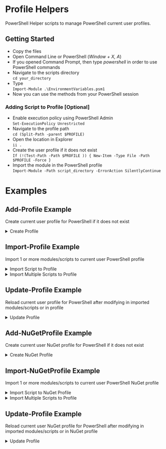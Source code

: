 # Profile Helpers

PowerShell Helper scripts to manage PowerShell current user profiles.

## Getting Started

* Copy the files
* Open Command Line or PowerShell (*Window + X, A*)
* If you opened Command Prompt, then type *powershell* in order to use PowerShell commands
* Navigate to the scripts directory <br />`cd your_directory`
* Type <br />`Import-Module .\EnvironmentVariables.psm1`
* Now you can use the methods from your PowerShell session

### Adding Script to Profile [Optional]

* Enable execution policy using PowerShell Admin <br /> `Set-ExecutionPolicy Unrestricted`
* Navigate to the profile path <br />`cd (Split-Path -parent $PROFILE)`
* Open the location in Explorer <br />`ii .`
* Create the user profile if it does not exist <br />`If (!(Test-Path -Path $PROFILE )) { New-Item -Type File -Path $PROFILE -Force }`
* Import the module in the PowerShell profile <br />`Import-Module -Path script_directory -ErrorAction SilentlyContinue`

# Examples

## Add-Profile Example
Create current user profile for PowerShell if it does not exist
<details>
   <summary>Create Profile</summary>
   <p>Add-Profile</p>
</details>

## Import-Profile Example
Import 1 or more modules/scripts to current user PowerShell profile
<details>
   <summary>Import Script to Profile</summary>
   <p>Import-Profile -Path "C:\git\PowerShell\ProfileHelpers.psm1"</p>
</details>
<details>
   <summary>Import Multiple Scripts to Profile</summary>
   <p>Import-Profile -Path "C:\git\PowerShell\"</p>
</details>

## Update-Profile Example
Reload current user profile for PowerShell after modifying in imported modules/scripts or in profile
<details>
   <summary>Update Profile</summary>
   <p>Update-Profile</p>
</details>

## Add-NuGetProfile Example
Create current user NuGet profile for PowerShell if it does not exist
<details>
   <summary>Create NuGet Profile</summary>
   <p>Add-NuGetProfile</p>
</details>

## Import-NuGetProfile Example
Import 1 or more modules/scripts to current user PowerShell NuGet profile
<details>
   <summary>Import Script to NuGet Profile</summary>
   <p>Import-NuGetProfile -Path "C:\git\PowerShell\ProfileHelpers.psm1"</p>
</details>
<details>
   <summary>Import Multiple Scripts to Profile</summary>
   <p>Import-NuGetProfile -Path "C:\git\PowerShell\"</p>
</details>

## Update-Profile Example
Reload current user NuGet profile for PowerShell after modifying in imported modules/scripts or in NuGet profile
<details>
   <summary>Update Profile</summary>
   <p>Update-NuGetProfile</p>
</details>
